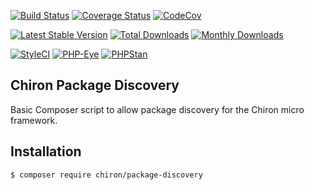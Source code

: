 [![Build Status](https://travis-ci.org/ncou/Chiron-PackageDiscovery.svg?branch=master)](https://travis-ci.org/ncou/Chiron-PackageDiscovery)
[![Coverage Status](https://coveralls.io/repos/github/ncou/Chiron-PackageDiscovery/badge.svg?branch=master)](https://coveralls.io/github/ncou/Chiron-PackageDiscovery?branch=master)
[![CodeCov](https://codecov.io/gh/ncou/Chiron-PackageDiscovery/branch/master/graph/badge.svg)](https://codecov.io/gh/ncou/Chiron-PackageDiscovery)

[![Latest Stable Version](https://poser.pugx.org/chiron/package-discovery/v/stable.png)](https://packagist.org/packages/chiron/package-discovery)
[![Total Downloads](https://img.shields.io/packagist/dt/chiron/package-discovery.svg?style=flat-square)](https://packagist.org/packages/chiron/package-discovery/stats)
[![Monthly Downloads](https://img.shields.io/packagist/dm/chiron/package-discovery.svg?style=flat-square)](https://packagist.org/packages/chiron/package-discovery/stats)

[![StyleCI](https://styleci.io/repos/150878536/shield?style=flat)](https://styleci.io/repos/150878536)
[![PHP-Eye](https://php-eye.com/badge/chiron/package-discovery/tested.svg?style=flat)](https://php-eye.com/package/chiron/package-discovery)
[![PHPStan](https://img.shields.io/badge/PHPStan-enabled-brightgreen.svg?style=flat)](https://github.com/phpstan/phpstan)

Chiron Package Discovery
---------------

Basic Composer script to allow package discovery for the Chiron micro framework.

Installation
------------

    $ composer require chiron/package-discovery
